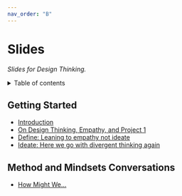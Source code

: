 ```yaml
---
nav_order: "B"
---
```


# Slides

_Slides for Design Thinking._

<details markdown="block">
  <summary>
    Table of contents
  </summary>
  {: .text-delta }
1. TOC
{:toc}
</details>

## Getting Started

- [Introduction](introduction.html)
- [On Design Thinking, Empathy, and Project 1](dt_empathy_project1.html)
- [Define: Leaning to empathy not ideate](define.html)
- [Ideate: Here we go with divergent thinking again](ideate.html)

## Method and Mindsets Conversations

- [How Might We...](hmw.html)

<!-- Empathy, Optimism, Iteration, Creative Confidence, Making, Embracing Ambiguity, and Learning from Failure. -->
